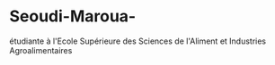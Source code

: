 # Seoudi-Maroua-
étudiante à l'Ecole Supérieure des Sciences de l'Aliment et Industries Agroalimentaires 
